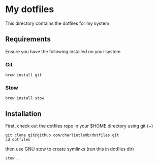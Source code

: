 # My dotfiles

This directory contains the dotfiles for my system

## Requirements

Ensure you have the following installed on your system

### Git

```
brew install git
```

### Stow

```
brew install stow
```

## Installation

First, check out the dotfiles repo in your $HOME directory using git (~)

```
git clone git@github.com/charlietlamb/dotfiles.git
cd dotfiles
```

then use GNU stow to create symlinks (run this in dotfiles dir)

```
stow .
```
